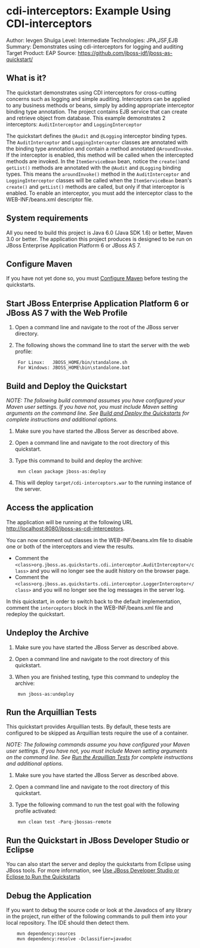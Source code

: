 cdi-interceptors: Example Using CDI-interceptors
=================================================================================
Author: Ievgen Shulga
Level: Intermediate
Technologies: JPA,JSF,EJB
Summary: Demonstrates using cdi-interceptors for logging and auditing
Target Product: EAP
Source: <https://github.com/jboss-jdf/jboss-as-quickstart/>

What is it?
-----------
The quickstart demonstrates using CDI interceptors for cross-cutting concerns such as logging and simple auditing. 
Interceptors can be applied to any business methods or beans, simply by adding appropriate interceptor binding type annotation. The project contains EJB service that can create and retrieve object from database.
This example demonstrates 2 interceptors: `AuditInterceptor` and `LoggingInterceptor`

The quickstart defines the `@Audit` and `@Logging` interceptor binding types. The `AuditInterceptor` and `LoggingInterceptor` classes are annotated with the binding type annotation and contain a method annotated `@AroundInvoke`. If the interceptor is enabled, this method will be called when the intercepted methods are invoked. In the `ItemServiceBean` bean, notice the `create()`and `getList()` methods are annotated with the `@Audit` and `@Logging` binding types. This means the `aroundInvoke()` method in the `AuditInterceptor` and `LoggingInterceptor` classes will be called when the `ItemServiceBean` bean's `create()` and `getList()` methods are called, but only if that interceptor is enabled.
To enable an interceptor, you must add the interceptor class to the WEB-INF/beans.xml descriptor file.

System requirements
-------------------

All you need to build this project is Java 6.0 (Java SDK 1.6) or better, Maven 3.0 or better.
The application this project produces is designed to be run on JBoss Enterprise Application Platform 6 or JBoss AS 7. 

 
Configure Maven
---------------
If you have not yet done so, you must [Configure Maven](../README.md#configure-maven) before testing the quickstarts.


Start JBoss Enterprise Application Platform 6 or JBoss AS 7 with the Web Profile
-------------------------

1. Open a command line and navigate to the root of the JBoss server directory.
2. The following shows the command line to start the server with the web profile:

        For Linux:   JBOSS_HOME/bin/standalone.sh
        For Windows: JBOSS_HOME\bin\standalone.bat


Build and Deploy the Quickstart
-------------------------

_NOTE: The following build command assumes you have configured your Maven user settings. If you have not, you must include Maven setting arguments on the command line. See [Build and Deploy the Quickstarts](../README.md#build-and-deploy-the-quickstarts) for complete instructions and additional options._

1. Make sure you have started the JBoss Server as described above.
2. Open a command line and navigate to the root directory of this quickstart.
3. Type this command to build and deploy the archive:

        mvn clean package jboss-as:deploy

4. This will deploy `target/cdi-interceptors.war` to the running instance of the server.
 

Access the application 
---------------------

The application will be running at the following URL <http://localhost:8080/jboss-as-cdi-interceptors>.

You can now comment out classes in the WEB-INF/beans.xlm file to disable one or both of the interceptors and view the results.

* Comment the `<class>org.jboss.as.quickstarts.cdi.interceptor.AuditInterceptor</class>` and you will no longer see the audit history on the browser page.
* Comment the `<class>org.jboss.as.quickstarts.cdi.interceptor.LoggerInterceptor</class>` and you will no longer see the log messages in the server log.

In this quickstart, in order to switch back to the default implementation, 
comment the `interceptors` block in the WEB-INF/beans.xml file and redeploy the quickstart.


Undeploy the Archive
--------------------

1. Make sure you have started the JBoss Server as described above.
2. Open a command line and navigate to the root directory of this quickstart.
3. When you are finished testing, type this command to undeploy the archive:

        mvn jboss-as:undeploy


Run the Arquillian Tests 
-------------------------

This quickstart provides Arquillian tests. By default, these tests are configured to be skipped as Arquillian tests require the use of a container. 

_NOTE: The following commands assume you have configured your Maven user settings. If you have not, you must include Maven setting arguments on the command line. See [Run the Arquillian Tests](../README.md#run-the-arquillian-tests) for complete instructions and additional options._

1. Make sure you have started the JBoss Server as described above.
2. Open a command line and navigate to the root directory of this quickstart.
3. Type the following command to run the test goal with the following profile activated:

        mvn clean test -Parq-jbossas-remote 


Run the Quickstart in JBoss Developer Studio or Eclipse
-------------------------------------
You can also start the server and deploy the quickstarts from Eclipse using JBoss tools. For more information, see [Use JBoss Developer Studio or Eclipse to Run the Quickstarts](../README.md#use-jboss-developer-studio-or-eclipse-to-run-the-quickstarts) 


Debug the Application
------------------------------------

If you want to debug the source code or look at the Javadocs of any library in the project, run either of the following commands to pull them into your local repository. The IDE should then detect them.

        mvn dependency:sources
        mvn dependency:resolve -Dclassifier=javadoc

